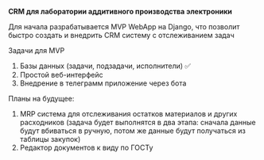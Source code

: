 **CRM для лаборатории аддитивного производства электроники**

Для начала разрабатывается MVP WebApp на Django, что позволит быстро создать и внедрить CRM систему с отслеживанием задач

Задачи для MVP

1. Базы данных (задачи, подзадачи, исполнители) ✅
2. Простой веб-интерфейс
3. Внедрение в телеграмм приложение через бота

Планы на будущее:

1. MRP система для отслеживания остатков материалов и других расходников (задача будет выполнятся в два этапа: сначала данные будут вбиваться в ручную, потом же данные будут получаться из таблицы закупок)
2. Редактор документов к виду по ГОСТу
